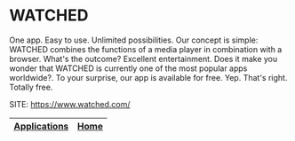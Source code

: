 # WATCHED
 
 One app. Easy to use. Unlimited possibilities. 
 Our concept is simple: WATCHED combines the 
 functions of a media player in combination with 
 a browser. What's the outcome? Excellent 
 entertainment. Does it make you wonder that 
 WATCHED is currently one of the most popular 
 apps worldwide?. To your surprise, our app is 
 available for free. Yep. That's right. Totally 
 free.
 
 SITE: https://www.watched.com/

 | [Applications](https://portable-linux-apps.github.io/apps.html) | [Home](https://portable-linux-apps.github.io)
 | --- | --- |

